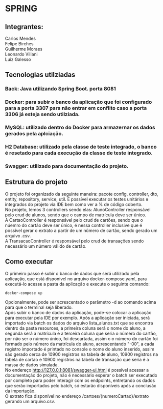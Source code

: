 # SPRING #
## Integrantes: ##
Carlos Mendes  
Felipe Birches  
Guilherme Moraes  
Leonardo Villani  
Luiz Galesso 

## Tecnologias utilziadas ##
### Back: Java utilizando Spring Boot. porta 8081 ###
### Docker: para subir o banco da aplicação que foi configurado para a porta 3307 para não entrar em conflito caso a porta 3306 já esteja sendo utilziada. ###
### MySQL: utilizado dentro do Docker para armazernar os dados gerados pela aplciação. ###
### H2 Database: utilizado pela classe de teste integrado, o banco é resetado para cada execução da classe de teste integrado. ###
### Swagger: utilizado para documentação do projeto. ###

## Estrutura do projeto ##
O projeto foi organizado da seguinte maneira: pacote config, controller, dto, entity, repository, service, util. É possível executar os testes unitários e integrados do projeto via IDE bem como ver a % de código coberto.  
No projeto, temos 3 controllers sendo elas: AlunoController responsável pelo crud de alunos, sendo que o campo de matrícula deve ser único.    
A CartaoController é responsável pelo crud de cartões, sendo que o núemro do cartão deve ser único, é nessa controller inclusive que é possível gerar o extrato a partir de um número de cartão, sendo gerado um arquivo .csv.  
A TransacaoController é responsável pelo crud de transações sendo necessário um número válido de cartão.

## Como executar ##
O primeiro passo é subir o banco de dados que será utilizado pela aplicação, que está disponível no arquivo docker-compose.yaml, para executá-lo acesse a pasta da aplicação e execute o seguinte comando:
```
docker-compose up 
``` 
Opcionalmente, pode ser acrescentado o parâmetro -d ao comando acima para que o terminal seja liberado.  
Após subir o banco de dados da aplicação, pode-se colocar a aplicação para executar pela IDE por exemplo.
Após a aplicação ser iniciada, será importado via batch os dados do arquivo lista_alunos.txt que se encontra dentro da pasta resources, a primeira coluna será o nome do aluno, a segunda será a matrícula e a terceira coluna que seria o número do cartão, por não ser o número único, foi descartada, assim o o número do cartão foi formado pelo número da matrícula do aluno, acrescentando "-00", a cada registro importado é printado no console o nome do aluno inserido, assim são gerado cerca de 10900 registros na tabela de aluno, 10900 registros na tabela de cartao e 10900 registros na tabela de transação que seria é a massa de dados simulada.  
No endereço http://127.0.0.1:8081/swagger-ui.html é possível acessar a documentação do projeto, não é necessário esperar o batch ser executado por completo para poder interagir com os endpoints, entretando os dados que serão importados pelo batch, só estarão disponíveis após a conclusão da importação.  
O extrato fica disponível no endereço /cartoes/{numeroCartao}/extrato gerando um arquivo.csv.
